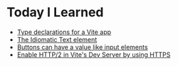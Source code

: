 # Today I Learned

- [Type declarations for a Vite app](https://github.com/petermekhaeil/til/blob/master/learnings/type-declarations-for-a-vite-app.md)
- [The Idiomatic Text element](https://github.com/petermekhaeil/til/blob/master/learnings/the-idiomatic-text-element.md)
- [Buttons can have a value like input elements
](https://github.com/petermekhaeil/til/blob/master/learnings/buttons-can-have-a-value-like-input-elements.md)
- [Enable HTTP/2 in Vite's Dev Server by using HTTPS
](https://github.com/petermekhaeil/til/blob/master/learnings/enable-http2-in-vites-dev-server-by-using-https.md)
